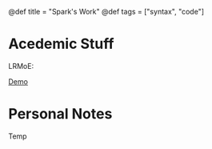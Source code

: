 @def title = "Spark's Work"
@def tags = ["syntax", "code"]

# Acedemic Stuff

LRMoE:

[Demo](https://work.sparktseung.com/LRMoE-Paper-Demo/)

# Personal Notes

Temp
